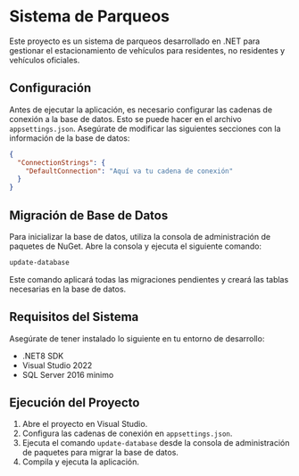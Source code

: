 # Sistema de Parqueos

Este proyecto es un sistema de parqueos desarrollado en .NET para gestionar el estacionamiento de vehículos para residentes, no residentes y vehículos oficiales.

## Configuración

Antes de ejecutar la aplicación, es necesario configurar las cadenas de conexión a la base de datos. Esto se puede hacer en el archivo `appsettings.json`. Asegúrate de modificar las siguientes secciones con la información de la base de datos:

```json
{
  "ConnectionStrings": {
    "DefaultConnection": "Aquí va tu cadena de conexión"
  }
}
```

## Migración de Base de Datos

Para inicializar la base de datos, utiliza la consola de administración de paquetes de NuGet. Abre la consola y ejecuta el siguiente comando:

```bash
update-database
```
Este comando aplicará todas las migraciones pendientes y creará las tablas necesarias en la base de datos.

## Requisitos del Sistema

Asegúrate de tener instalado lo siguiente en tu entorno de desarrollo:

* .NET8 SDK
* Visual Studio 2022
* SQL Server 2016 minimo

## Ejecución del Proyecto

1. Abre el proyecto en Visual Studio.
2. Configura las cadenas de conexión en `appsettings.json`.
3. Ejecuta el comando `update-database` desde la consola de administración de paquetes para migrar la base de datos.
4. Compila y ejecuta la aplicación.

